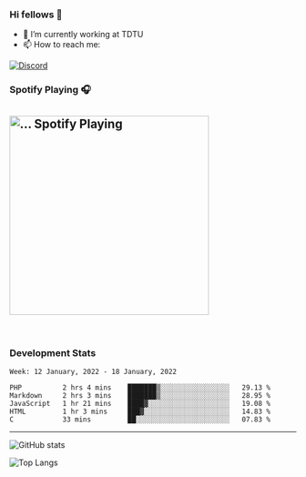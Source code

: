 ### Hi fellows 👋

- 🔭 I’m currently working at TDTU
- 📫 How to reach me:
<a href = "https://discordapp.com/users/573805531773272064">
  <img align="center" src="https://discord.c99.nl/widget/theme-4/517725152327499806.png" alt="Discord"/>
</a>


### Spotify Playing 🎧
[<img src="https://spotify-readme-git-master-maoleng.vercel.app/api/spotify-playing" alt="... Spotify Playing" width="350" />](https://open.spotify.com/user/...)
---
<br>

### Development Stats
<!--START_SECTION:waka-->
```text
Week: 12 January, 2022 - 18 January, 2022

PHP          2 hrs 4 mins    ███████▒░░░░░░░░░░░░░░░░░   29.13 % 
Markdown     2 hrs 3 mins    ███████▒░░░░░░░░░░░░░░░░░   28.95 % 
JavaScript   1 hr 21 mins    ████▓░░░░░░░░░░░░░░░░░░░░   19.08 % 
HTML         1 hr 3 mins     ███▓░░░░░░░░░░░░░░░░░░░░░   14.83 % 
C            33 mins         ██░░░░░░░░░░░░░░░░░░░░░░░   07.83 % 
```
<!--END_SECTION:waka-->

---
![GitHub stats](https://github-readme-stats.vercel.app/api?username=maoleng&theme=cobalt)

![Top Langs](https://github-readme-stats.vercel.app/api/top-langs/?username=maoleng&layout=compact)
